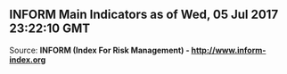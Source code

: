 ## INFORM Main Indicators as of Wed, 05 Jul 2017 23:22:10 GMT

Source: **INFORM (Index For Risk Management) - http://www.inform-index.org**
